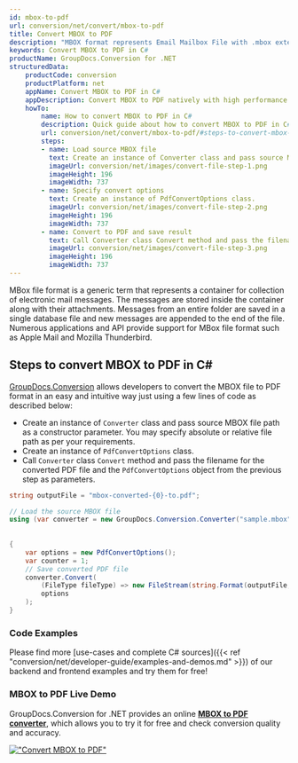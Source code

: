 ```yaml
---
id: mbox-to-pdf
url: conversion/net/convert/mbox-to-pdf
title: Convert MBOX to PDF
description: "MBOX format represents Email Mailbox File with .mbox extension. Learn how to convert MBOX to PDF file programmatically in C# language using GroupDocs.Conversion for .NET library."
keywords: Convert MBOX to PDF in C#
productName: GroupDocs.Conversion for .NET
structuredData:
    productCode: conversion
    productPlatform: net
    appName: Convert MBOX to PDF in C#
    appDescription: Convert MBOX to PDF natively with high performance using C# language and server side GroupDocs.Conversion for .NET APIs, without the use of any software like Microsoft or Open Office.
    howTo:
        name: How to convert MBOX to PDF in C# 
        description: Quick guide about how to convert MBOX to PDF in C# with high performance and accuracy.
        url: conversion/net/convert/mbox-to-pdf/#steps-to-convert-mbox-to-pdf-in-c
        steps:
        - name: Load source MBOX file 
          text: Create an instance of Converter class and pass source MBOX file path as a constructor parameter. You may specify absolute or relative file path as per your requirements. 
          imageUrl: conversion/net/images/convert-file-step-1.png
          imageHeight: 196
          imageWidth: 737
        - name: Specify convert options 
          text: Create an instance of PdfConvertOptions class.
          imageUrl: conversion/net/images/convert-file-step-2.png
          imageHeight: 196
          imageWidth: 737
        - name: Convert to PDF and save result 
          text: Call Converter class Convert method and pass the filename for the converted HTML file and the PdfConvertOptions object from the previous step as parameters.
          imageUrl: conversion/net/images/convert-file-step-3.png
          imageHeight: 196
          imageWidth: 737
---
```


MBox file format is a generic term that represents a container for collection of electronic mail messages. The messages are stored inside the container along with their attachments. Messages from an entire folder are saved in a single database file and new messages are appended to the end of the file. Numerous applications and API provide support for MBox file format such as Apple Mail and Mozilla Thunderbird.

## Steps to convert MBOX to PDF in C#

[GroupDocs.Conversion](https://products.groupdocs.com/conversion/net) allows developers to convert the MBOX file to PDF format in an easy and intuitive way just using a few lines of code as described below:

* Create an instance of `Converter` class and pass source MBOX file path as a constructor parameter. You may specify absolute or relative file path as per your requirements. 
* Create an instance of `PdfConvertOptions` class.
* Call `Converter` class `Convert` method and pass the filename for the converted PDF file and the `PdfConvertOptions` object from the previous step as parameters.

```csharp
string outputFile = "mbox-converted-{0}-to.pdf";

// Load the source MBOX file
using (var converter = new GroupDocs.Conversion.Converter("sample.mbox", fileType => fileType == EmailFileType.Mbox
                                                                                                            ? new MboxLoadOptions()
                                                                                                            : null))
{
    var options = new PdfConvertOptions();
	var counter = 1;
    // Save converted PDF file
    converter.Convert(
		(FileType fileType) => new FileStream(string.Format(outputFile, counter++), FileMode.Create),
        options
    );            
}
```

### Code Examples

Please find more [use-cases and complete C# sources]({{< ref "conversion/net/developer-guide/examples-and-demos.md" >}}) of our backend and frontend examples and try them for free!

### MBOX to PDF Live Demo

GroupDocs.Conversion for .NET provides an online [**MBOX to PDF converter**](https://products.groupdocs.app/conversion/mbox-to-pdf), which allows you to try it for free and check conversion quality and accuracy.

[!["Convert MBOX to PDF"](conversion/net/images/convert-to-pdf/convert-mbox-to-pdf.png)](https://products.groupdocs.app/conversion/mbox-to-pdf)
